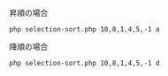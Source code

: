 昇順の場合

```sell-session
php selection-sort.php 10,8,1,4,5,-1 a
```

降順の場合

```shell-session
php selection-sort.php 10,8,1,4,5,-1 d
```
